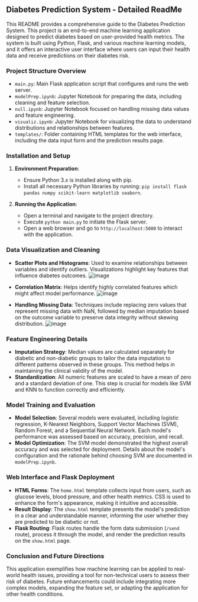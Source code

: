 ## Diabetes Prediction System - Detailed ReadMe

This README provides a comprehensive guide to the Diabetes Prediction System. This project is an end-to-end machine learning application designed to predict diabetes based on user-provided health metrics. The system is built using Python, Flask, and various machine learning models, and it offers an interactive user interface where users can input their health data and receive predictions on their diabetes risk.

### Project Structure Overview
- `main.py`: Main Flask application script that configures and runs the web server.
- `modelPrep.ipynb`: Jupyter Notebook for preparing the data, including cleaning and feature selection.
- `null.ipynb`: Jupyter Notebook focused on handling missing data values and feature engineering.
- `visualiz.ipynb`: Jupyter Notebook for visualizing the data to understand distributions and relationships between features.
- `templates/`: Folder containing HTML templates for the web interface, including the data input form and the prediction results page.


### Installation and Setup
1. **Environment Preparation**:
   - Ensure Python 3.x is installed along with pip.
   - Install all necessary Python libraries by running: `pip install flask pandas numpy scikit-learn matplotlib seaborn`.

2. **Running the Application**:
   - Open a terminal and navigate to the project directory.
   - Execute `python main.py` to initiate the Flask server.
   - Open a web browser and go to `http://localhost:5000` to interact with the application.


### Data Visualization and Cleaning
- **Scatter Plots and Histograms**: Used to examine relationships between variables and identify outliers. Visualizations highlight key features that influence diabetes outcomes.
![image](https://github.com/jyeshtha1799/DiabetaCheck-ML-Diabetes-Detector/assets/114448454/61578d99-f814-4f7d-98d0-cbd0945e64b6)
- **Correlation Matrix**: Helps identify highly correlated features which might affect model performance. 
![image](https://github.com/jyeshtha1799/DiabetaCheck-ML-Diabetes-Detector/assets/114448454/e2b31192-af0a-48ec-983a-5700a4ad1b6f)

- **Handling Missing Data**: Techniques include replacing zero values that represent missing data with NaN, followed by median imputation based on the outcome variable to preserve data integrity without skewing distribution.
![image](https://github.com/jyeshtha1799/DiabetaCheck-ML-Diabetes-Detector/assets/114448454/8081a090-1ac4-4c9b-8e2c-3e7117db8ed7)


### Feature Engineering Details
- **Imputation Strategy**: Median values are calculated separately for diabetic and non-diabetic groups to tailor the data imputation to different patterns observed in these groups. This method helps in maintaining the clinical validity of the model.
- **Standardization**: All numeric features are scaled to have a mean of zero and a standard deviation of one. This step is crucial for models like SVM and KNN to function correctly and efficiently.


### Model Training and Evaluation
- **Model Selection**: Several models were evaluated, including logistic regression, K-Nearest Neighbors, Support Vector Machines (SVM), Random Forest, and a Sequential Neural Network. Each model's performance was assessed based on accuracy, precision, and recall.
- **Model Optimization**: The SVM model demonstrated the highest overall accuracy and was selected for deployment. Details about the model's configuration and the rationale behind choosing SVM are documented in `modelPrep.ipynb`.


### Web Interface and Flask Deployment
- **HTML Forms**: The `home.html` template collects input from users, such as glucose levels, blood pressure, and other health metrics. CSS is used to enhance the form's appearance, making it intuitive and accessible.
- **Result Display**: The `show.html` template presents the model's prediction in a clear and understandable manner, informing the user whether they are predicted to be diabetic or not.
- **Flask Routing**: Flask routes handle the form data submission (`/send` route), process it through the model, and render the prediction results on the `show.html` page.


### Conclusion and Future Directions
This application exemplifies how machine learning can be applied to real-world health issues, providing a tool for non-technical users to assess their risk of diabetes. Future enhancements could include integrating more complex models, expanding the feature set, or adapting the application for other health conditions.

